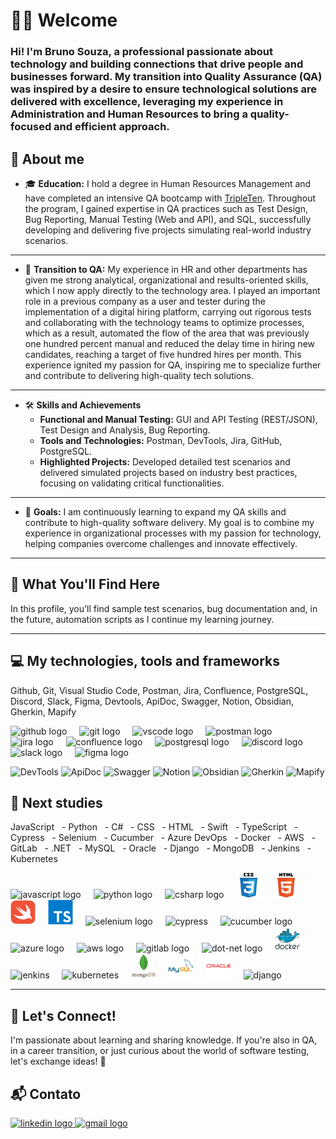 # 👨‍💻 Welcome

### Hi! I'm Bruno Souza, a professional passionate about technology and building connections that drive people and businesses forward. My transition into Quality Assurance (QA) was inspired by a desire to ensure technological solutions are delivered with excellence, leveraging my experience in Administration and Human Resources to bring a quality-focused and efficient approach.

## 📜 About me

- 🎓 **Education:** 
I hold a degree in Human Resources Management and have completed an intensive QA bootcamp with [TripleTen](https://tripleten.com/pt-bra/qa/meet/). Throughout the program, I gained expertise in QA practices such as Test Design, Bug Reporting, Manual Testing (Web and API), and SQL, successfully developing and delivering five projects simulating real-world industry scenarios.
---

- 🚀 **Transition to QA:** 
My experience in HR and other departments has given me strong analytical, organizational and results-oriented skills, which I now apply directly to the technology area. I played an important role in a previous company as a user and tester during the implementation of a digital hiring platform, carrying out rigorous tests and collaborating with the technology teams to optimize processes, which as a result, automated the flow of the area that was previously one hundred percent manual and reduced the delay time in hiring new candidates, reaching a target of five hundred hires per month. This experience ignited my passion for QA, inspiring me to specialize further and contribute to delivering high-quality tech solutions.
---

- 🛠️ **Skills and Achievements**
  - **Functional and Manual Testing:** GUI and API Testing (REST/JSON), Test Design and Analysis, Bug Reporting.
  - **Tools and Technologies:** Postman, DevTools, Jira, GitHub, PostgreSQL.
  - **Highlighted Projects:** Developed detailed test scenarios and delivered simulated projects based on industry best practices, focusing on validating critical functionalities.
---

- 🎯 **Goals:**
  I am continuously learning to expand my QA skills and contribute to high-quality software delivery. My goal is to combine my experience in organizational processes with my passion for technology, helping companies overcome challenges and innovate effectively.

---

## 📂 What You'll Find Here
In this profile, you'll find sample test scenarios, bug documentation and, in the future, automation scripts as I continue my learning journey.

---

## 💻 My technologies, tools and frameworks
  Github, Git, Visual Studio Code, Postman, Jira, Confluence, PostgreSQL, Discord, Slack, Figma, Devtools, ApiDoc, Swagger, Notion, Obsidian, Gherkin, Mapify
<div align="left">
  <img src="https://skillicons.dev/icons?i=github" height="40" alt="github logo"  />
  <img width="12" />
  <img src="https://skillicons.dev/icons?i=git" height="40" alt="git logo"  />
  <img width="12" />
  <img src="https://skillicons.dev/icons?i=vscode" height="40" alt="vscode logo"  />
  <img width="12" />
  <img src="https://skillicons.dev/icons?i=postman" height="40" alt="postman logo"  />
  <img width="12" />
  <img src="https://cdn.jsdelivr.net/gh/devicons/devicon/icons/jira/jira-original.svg" height="40" alt="jira logo"  />
  <img width="12" />
  <img src="https://cdn.jsdelivr.net/gh/devicons/devicon/icons/confluence/confluence-original.svg" height="40" alt="confluence logo"  />
  <img width="12" />
  <img src="https://cdn.jsdelivr.net/gh/devicons/devicon/icons/postgresql/postgresql-original.svg" height="40" alt="postgresql logo"  />
  <img width="12" />
  <img src="https://cdn.simpleicons.org/discord/5865F2" height="40" alt="discord logo"  />
  <img width="12" />
  <img src="https://cdn.jsdelivr.net/gh/devicons/devicon/icons/slack/slack-original.svg" height="40" alt="slack logo"  />
  <img width="12" />
  <img src="https://skillicons.dev/icons?i=figma" height="40" alt="figma logo"  />
</div>

![DevTools](https://img.shields.io/badge/DevTools-20232A?style=for-the-badge&logo=googlechrome&logoColor=white)
![ApiDoc](https://img.shields.io/badge/ApiDoc-000000?style=for-the-badge&logo=swagger&logoColor=white)
![Swagger](https://img.shields.io/badge/Swagger-85EA2D?style=for-the-badge&logo=swagger&logoColor=black)
![Notion](https://img.shields.io/badge/Notion-000000?style=for-the-badge&logo=notion&logoColor=white)
![Obsidian](https://img.shields.io/badge/Obsidian-483699?style=for-the-badge&logo=obsidian&logoColor=white)
![Gherkin](https://img.shields.io/badge/Gherkin-2088FF?style=for-the-badge&logo=cucumber&logoColor=white)
![Mapify](https://img.shields.io/badge/Mapify-5B5B5B?style=for-the-badge&logo=mapbox&logoColor=white)

## 🧠 Next studies
  JavaScript &nbsp; - Python &nbsp; - C# &nbsp; - CSS &nbsp; - HTML &nbsp; - Swift &nbsp; - TypeScript &nbsp; - Cypress &nbsp; - Selenium &nbsp; - Cucumber &nbsp; - Azure DevOps &nbsp; - Docker &nbsp; - AWS &nbsp; - GitLab &nbsp; - .NET &nbsp; - MySQL &nbsp; - Oracle &nbsp; - Django &nbsp; - MongoDB &nbsp; - Jenkins &nbsp; - Kubernetes
</div>

<div align="left">
  <img src="https://skillicons.dev/icons?i=js" height="40" alt="javascript logo" />
  <img width="12" />
  <img src="https://cdn.jsdelivr.net/gh/devicons/devicon/icons/python/python-original.svg" height="40" alt="python logo" />
  <img width="12" />
  <img src="https://cdn.jsdelivr.net/gh/devicons/devicon/icons/csharp/csharp-original.svg" height="40" alt="csharp logo" />
  <img width="12" />
  <img src="https://raw.githubusercontent.com/devicons/devicon/master/icons/css3/css3-original-wordmark.svg" alt="css3" width="40" height="40"/>
  <img width="12" />
  <img src="https://raw.githubusercontent.com/devicons/devicon/master/icons/html5/html5-original-wordmark.svg" alt="html5" width="40" height="40"/>
  <img width="12" />
  <img src="https://raw.githubusercontent.com/devicons/devicon/master/icons/swift/swift-original.svg" alt="swift" width="40" height="40"/>
  <img width="12" />
  <img src="https://raw.githubusercontent.com/devicons/devicon/master/icons/typescript/typescript-original.svg" alt="typescript" width="40" height="40"/>
  <img width="12" />
  <img src="https://skillicons.dev/icons?i=selenium" height="40" alt="selenium logo" />
  <img width="12" />
  <img src="https://raw.githubusercontent.com/simple-icons/simple-icons/6e46ec1fc23b60c8fd0d2f2ff46db82e16dbd75f/icons/cypress.svg" alt="cypress" width="40" height="40"/>
  <img width="12" />
  <img src="https://cdn.jsdelivr.net/gh/devicons/devicon/icons/cucumber/cucumber-plain.svg" height="40" alt="cucumber logo" />
  <img width="12" />
  <img src="https://cdn.jsdelivr.net/gh/devicons/devicon/icons/azure/azure-original.svg" height="40" alt="azure logo" />
  <img width="12" />
  <img src="https://skillicons.dev/icons?i=aws" height="40" alt="aws logo" />
  <img width="12" />
  <img src="https://cdn.jsdelivr.net/gh/devicons/devicon/icons/gitlab/gitlab-original.svg" height="40" alt="gitlab logo" />
  <img width="12" />
  <img src="https://skillicons.dev/icons?i=dotnet" height="40" alt="dot-net logo" />
  <img width="12" />
  <img src="https://raw.githubusercontent.com/devicons/devicon/master/icons/docker/docker-original-wordmark.svg" alt="docker" width="40" height="40"/>
  <img width="12" />
  <img src="https://www.vectorlogo.zone/logos/jenkins/jenkins-icon.svg" alt="jenkins" width="40" height="40"/>
  <img width="12" />
  <img src="https://www.vectorlogo.zone/logos/kubernetes/kubernetes-icon.svg" alt="kubernetes" width="40" height="40"/>
  <img width="12" />
  <img src="https://raw.githubusercontent.com/devicons/devicon/master/icons/mongodb/mongodb-original-wordmark.svg" alt="mongodb" width="40" height="40"/>
  <img width="12" />
  <img src="https://raw.githubusercontent.com/devicons/devicon/master/icons/mysql/mysql-original-wordmark.svg" alt="mysql" width="40" height="40"/>
  <img width="12" />
  <img src="https://raw.githubusercontent.com/devicons/devicon/master/icons/oracle/oracle-original.svg" alt="oracle" width="40" height="40"/>
  <img width="12" />
  <img src="https://cdn.worldvectorlogo.com/logos/django.svg" alt="django" width="40" height="40"/>
</div>

---

## 💬 Let's Connect!

I'm passionate about learning and sharing knowledge. If you're also in QA, in a career transition, or just curious about the world of software testing, let's exchange ideas! 🚀

## 📬 Contato
<div align="left">
  <a href="https://www.linkedin.com/in/bruno-souza-14b11916a/" target="_blank">
    <img src="https://raw.githubusercontent.com/maurodesouza/profile-readme-generator/master/src/assets/icons/social/linkedin/default.svg" width="52" height="40" alt="linkedin logo"  />
  </a>
  <a href="bhenriquealves520@gmail.com" target="_blank">
    <img src="https://raw.githubusercontent.com/maurodesouza/profile-readme-generator/master/src/assets/icons/social/gmail/default.svg" width="52" height="40" alt="gmail logo"  />
  </a>
</div>

###
